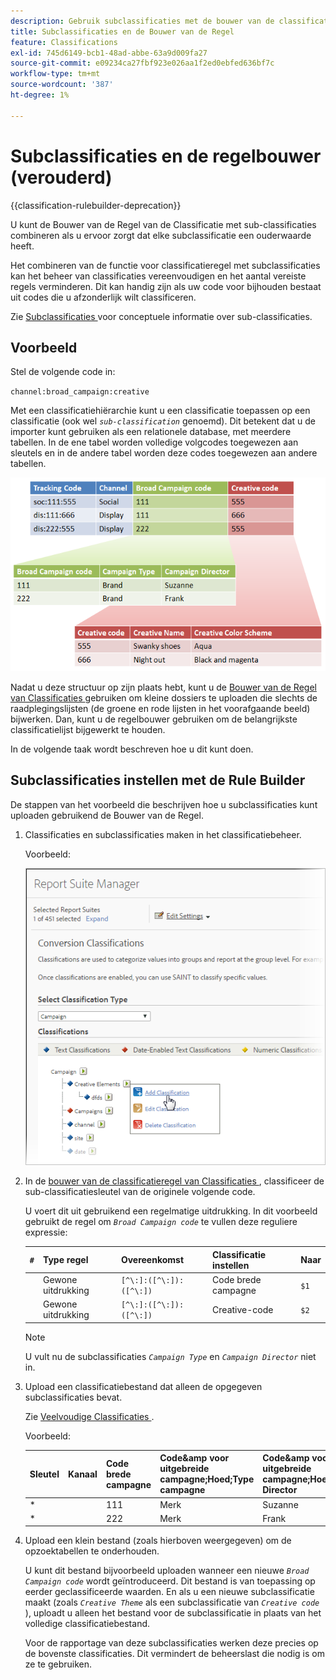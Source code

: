 ```yaml
---
description: Gebruik subclassificaties met de bouwer van de classificatieregel.
title: Subclassificaties en de Bouwer van de Regel
feature: Classifications
exl-id: 745d6149-bcb1-48ad-abbe-63a9d009fa27
source-git-commit: e09234ca27fbf923e026aa1f2ed0ebfed636bf7c
workflow-type: tm+mt
source-wordcount: '387'
ht-degree: 1%

---
```


# Subclassificaties en de regelbouwer (verouderd)

{{classification-rulebuilder-deprecation}}

U kunt de Bouwer van de Regel van de Classificatie met sub-classificaties combineren als u ervoor zorgt dat elke subclassificatie een ouderwaarde heeft.

Het combineren van de functie voor classificatieregel met subclassificaties kan het beheer van classificaties vereenvoudigen en het aantal vereiste regels verminderen. Dit kan handig zijn als uw code voor bijhouden bestaat uit codes die u afzonderlijk wilt classificeren.

Zie [ Subclassificaties ](/help/components/classifications/importer/subclassifications.md) voor conceptuele informatie over sub-classificaties.

## Voorbeeld

Stel de volgende code in:

`channel:broad_campaign:creative`

Met een classificatiehiërarchie kunt u een classificatie toepassen op een classificatie (ook wel *`sub-classification`* genoemd). Dit betekent dat u de importer kunt gebruiken als een relationele database, met meerdere tabellen. In de ene tabel worden volledige volgcodes toegewezen aan sleutels en in de andere tabel worden deze codes toegewezen aan andere tabellen.

![](assets/sub_class_table.png)

Nadat u deze structuur op zijn plaats hebt, kunt u de [ Bouwer van de Regel van Classificaties ](/help/components/classifications/crb/classification-rule-builder.md) gebruiken om kleine dossiers te uploaden die slechts de raadplegingslijsten (de groene en rode lijsten in het voorafgaande beeld) bijwerken. Dan, kunt u de regelbouwer gebruiken om de belangrijkste classificatielijst bijgewerkt te houden.

In de volgende taak wordt beschreven hoe u dit kunt doen.

## Subclassificaties instellen met de Rule Builder

De stappen van het voorbeeld die beschrijven hoe u subclassificaties kunt uploaden gebruikend de Bouwer van de Regel.

1. Classificaties en subclassificaties maken in het classificatiebeheer.

   Voorbeeld:

   ![ Info van de Stap ](/help/admin/tools/assets/sub_class_create.png)

1. In de [ bouwer van de classificatieregel van Classificaties ](/help/components/classifications/crb/classification-rule-builder.md), classificeer de sub-classificatiesleutel van de originele volgende code.

   U voert dit uit gebruikend een regelmatige uitdrukking. In dit voorbeeld gebruikt de regel om *`Broad Campaign code`* te vullen deze reguliere expressie:

   | `#` | Type regel | Overeenkomst | Classificatie instellen | Naar |
   |---|---|---|---|---|
   |   | Gewone uitdrukking | `[^\:]:([^\:]):([^\:])` | Code brede campagne | `$1` |
   |   | Gewone uitdrukking | `[^\:]:([^\:]):([^\:])` | Creative-code | `$2` |

   >[!NOTE]
   >
   >U vult nu de subclassificaties *`Campaign Type`* en *`Campaign Director`* niet in.

1. Upload een classificatiebestand dat alleen de opgegeven subclassificaties bevat.

   Zie [ Veelvoudige Classificaties ](/help/components/classifications/importer/subclassifications.md).

   Voorbeeld:

   | Sleutel | Kanaal | Code brede campagne | Code&amp;amp voor uitgebreide campagne;Hoed;Type campagne | Code&amp;amp voor uitgebreide campagne;Hoed;Campagne Director | ... |
   |---|---|---|---|---|---|
   | &#42; |  | 111 | Merk | Suzanne |  |
   | &#42; |  | 222 | Merk | Frank |  |

1. Upload een klein bestand (zoals hierboven weergegeven) om de opzoektabellen te onderhouden.

   U kunt dit bestand bijvoorbeeld uploaden wanneer een nieuwe *`Broad Campaign code`* wordt geïntroduceerd. Dit bestand is van toepassing op eerder geclassificeerde waarden. En als u een nieuwe subclassificatie maakt (zoals *`Creative Theme`* als een subclassificatie van *`Creative code`* ), uploadt u alleen het bestand voor de subclassificatie in plaats van het volledige classificatiebestand.

   Voor de rapportage van deze subclassificaties werken deze precies op de bovenste classificaties. Dit vermindert de beheerslast die nodig is om ze te gebruiken.
